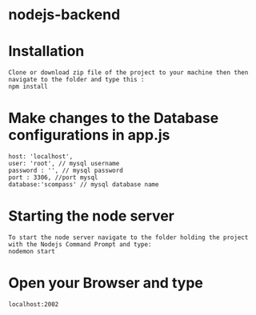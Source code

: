 # nodejs-backend

# Installation
    Clone or download zip file of the project to your machine then then navigate to the folder and type this : 
	npm install

# Make changes to the Database configurations in app.js
	host: 'localhost',
	user: 'root', // mysql username
	password : '', // mysql password
	port : 3306, //port mysql
	database:'scompass' // mysql database name

# Starting the node server
    To start the node server navigate to the folder holding the project with the Nodejs Command Prompt and type:
    nodemon start

# Open your Browser and type
	localhost:2002


